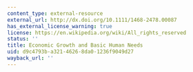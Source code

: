```yaml
---
content_type: external-resource
external_url: http://dx.doi.org/10.1111/1468-2478.00087
has_external_license_warning: true
license: https://en.wikipedia.org/wiki/All_rights_reserved
status: ''
title: Economic Growth and Basic Human Needs
uid: d9c4793b-a321-4626-8da0-1236f9049d27
wayback_url: ''
---
```

